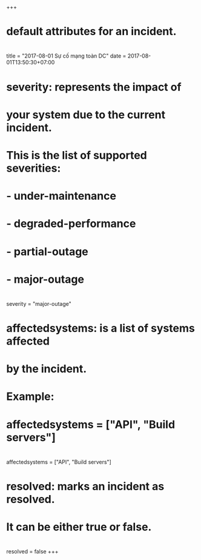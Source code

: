 +++
# default attributes for an incident.
#
title = "2017-08-01 Sự cố mạng toàn DC"
date = 2017-08-01T13:50:30+07:00

# severity: represents the impact of 
# your system due to the current incident.
# This is the list of supported severities:
#
# - under-maintenance
# - degraded-performance
# - partial-outage
# - major-outage
#
severity = "major-outage"

# affectedsystems: is a list of systems affected
# by the incident.
# Example:
# affectedsystems = ["API", "Build servers"]
#
affectedsystems = ["API", "Build servers"]

# resolved: marks an incident as resolved.
# It can be either true or false.
#
resolved = false
+++
